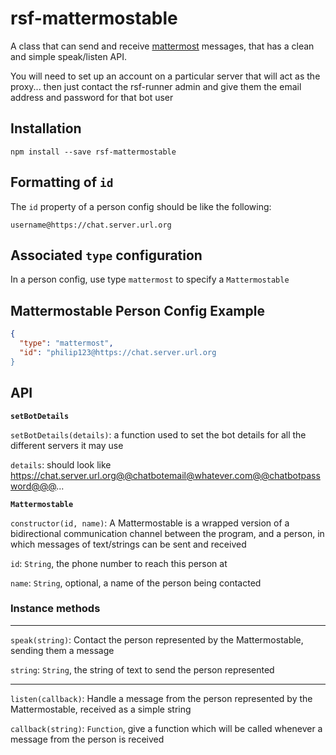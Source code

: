 # rsf-mattermostable

A class that can send and receive [mattermost](https://mattermost.com/) messages,
that has a clean and simple speak/listen API.

You will need to set up an account on a particular server that will act as the proxy...
then just contact the rsf-runner admin and give them the email address and password for that bot user

## Installation
`npm install --save rsf-mattermostable`

## Formatting of `id`

The `id` property of a person config should be like the following:

`username@https://chat.server.url.org`

## Associated `type` configuration

In a person config, use type `mattermost` to specify a `Mattermostable`

## Mattermostable Person Config Example

```json
{
  "type": "mattermost",
  "id": "philip123@https://chat.server.url.org
}
```

## API

__`setBotDetails`__

`setBotDetails(details)`: a function used to set the bot details for all the different servers it may use

`details`: should look like https://chat.server.url.org@@chatbotemail@whatever.com@@chatbotpassword@@@...

__`Mattermostable`__

`constructor(id, name)`: A Mattermostable is a wrapped version of a bidirectional communication channel between the program, and a person, in which messages of text/strings can be sent and received

`id`: `String`, the phone number to reach this person at

`name`: `String`, optional, a name of the person being contacted

### __Instance methods__
___

`speak(string)`: Contact the person represented by the Mattermostable, sending them a message

`string`: `String`, the string of text to send the person represented

___

`listen(callback)`: Handle a message from the person represented by the Mattermostable, received as a simple string

`callback(string)`: `Function`, give a function which will be called whenever a message from the person is received
